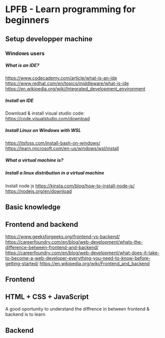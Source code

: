 # LPFB - Learn programming for beginners

## Setup developper machine

### Windows users

##### What is an IDE?
https://www.codecademy.com/article/what-is-an-ide
https://www.redhat.com/en/topics/middleware/what-is-ide
https://en.wikipedia.org/wiki/Integrated_development_environment

##### Install an IDE
Download & install visual studio code: https://code.visualstudio.com/download

##### Install Linux on Windows with WSL

https://itsfoss.com/install-bash-on-windows/
https://learn.microsoft.com/en-us/windows/wsl/install

##### What a virtual machine is?

##### Install a linux distribution in a virtual machine

Install node js
https://kinsta.com/blog/how-to-install-node-js/
https://nodejs.org/en/download

## Basic knowledge




## Frontend and backend

https://www.geeksforgeeks.org/frontend-vs-backend/
https://careerfoundry.com/en/blog/web-development/whats-the-difference-between-frontend-and-backend/
https://careerfoundry.com/en/blog/web-development/what-does-it-take-to-become-a-web-developer-everything-you-need-to-know-before-getting-started/
https://en.wikipedia.org/wiki/Frontend_and_backend

## Frontend

## HTML + CSS + JavaScript

A good oportunity to understand the diffrence in between frontend & backend is to learn 

## Backend
